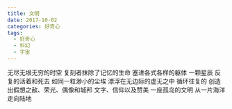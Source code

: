 ```yaml
---
title: 文明
date: 2017-10-02
categories: 好奇心
tags:
  - 好奇心
  - 科幻
  - 宇宙
---
```


无尽无垠无穷的时空
复刻者抹除了记忆的生命
塞进各式各样的躯体<!--more-->
一颗星辰
反复的活着和死去
如同一粒渺小的尘埃
漂浮在无边际的虚无之中
循环往复的
创造出假想之敌、荣光、偶像和城邦
文字、信仰以及赞美
一座孤岛的文明
从一片海洋走向陆地